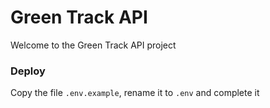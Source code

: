 # Green Track API

Welcome to the Green Track API project

### Deploy

Copy the file `.env.example`, rename it to `.env` and complete it
